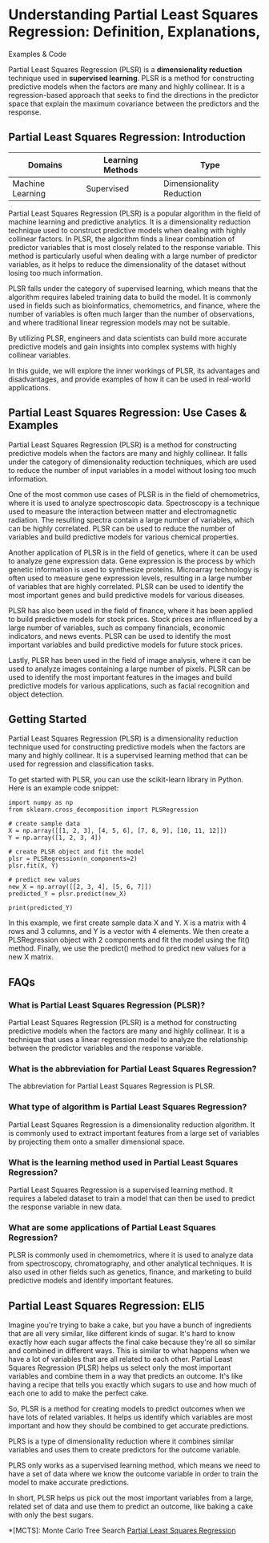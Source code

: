 # Understanding Partial Least Squares Regression: Definition, Explanations,
Examples & Code

Partial Least Squares Regression (PLSR) is a **dimensionality reduction**
technique used in **supervised learning**. PLSR is a method for constructing
predictive models when the factors are many and highly collinear. It is a
regression-based approach that seeks to find the directions in the predictor
space that explain the maximum covariance between the predictors and the
response.

## Partial Least Squares Regression: Introduction

Domains | Learning Methods | Type  
---|---|---  
Machine Learning | Supervised | Dimensionality Reduction  
  
Partial Least Squares Regression (PLSR) is a popular algorithm in the field of
machine learning and predictive analytics. It is a dimensionality reduction
technique used to construct predictive models when dealing with highly
collinear factors. In PLSR, the algorithm finds a linear combination of
predictor variables that is most closely related to the response variable.
This method is particularly useful when dealing with a large number of
predictor variables, as it helps to reduce the dimensionality of the dataset
without losing too much information.

PLSR falls under the category of supervised learning, which means that the
algorithm requires labeled training data to build the model. It is commonly
used in fields such as bioinformatics, chemometrics, and finance, where the
number of variables is often much larger than the number of observations, and
where traditional linear regression models may not be suitable.

By utilizing PLSR, engineers and data scientists can build more accurate
predictive models and gain insights into complex systems with highly collinear
variables.

In this guide, we will explore the inner workings of PLSR, its advantages and
disadvantages, and provide examples of how it can be used in real-world
applications.

## Partial Least Squares Regression: Use Cases & Examples

Partial Least Squares Regression (PLSR) is a method for constructing
predictive models when the factors are many and highly collinear. It falls
under the category of dimensionality reduction techniques, which are used to
reduce the number of input variables in a model without losing too much
information.

One of the most common use cases of PLSR is in the field of chemometrics,
where it is used to analyze spectroscopic data. Spectroscopy is a technique
used to measure the interaction between matter and electromagnetic radiation.
The resulting spectra contain a large number of variables, which can be highly
correlated. PLSR can be used to reduce the number of variables and build
predictive models for various chemical properties.

Another application of PLSR is in the field of genetics, where it can be used
to analyze gene expression data. Gene expression is the process by which
genetic information is used to synthesize proteins. Microarray technology is
often used to measure gene expression levels, resulting in a large number of
variables that are highly correlated. PLSR can be used to identify the most
important genes and build predictive models for various diseases.

PLSR has also been used in the field of finance, where it has been applied to
build predictive models for stock prices. Stock prices are influenced by a
large number of variables, such as company financials, economic indicators,
and news events. PLSR can be used to identify the most important variables and
build predictive models for future stock prices.

Lastly, PLSR has been used in the field of image analysis, where it can be
used to analyze images containing a large number of pixels. PLSR can be used
to identify the most important features in the images and build predictive
models for various applications, such as facial recognition and object
detection.

## Getting Started

Partial Least Squares Regression (PLSR) is a dimensionality reduction
technique used for constructing predictive models when the factors are many
and highly collinear. It is a supervised learning method that can be used for
regression and classification tasks.

To get started with PLSR, you can use the scikit-learn library in Python. Here
is an example code snippet:

    
    
    
    import numpy as np
    from sklearn.cross_decomposition import PLSRegression
    
    # create sample data
    X = np.array([[1, 2, 3], [4, 5, 6], [7, 8, 9], [10, 11, 12]])
    Y = np.array([1, 2, 3, 4])
    
    # create PLSR object and fit the model
    plsr = PLSRegression(n_components=2)
    plsr.fit(X, Y)
    
    # predict new values
    new_X = np.array([[2, 3, 4], [5, 6, 7]])
    predicted_Y = plsr.predict(new_X)
    
    print(predicted_Y)
    
    

In this example, we first create sample data X and Y. X is a matrix with 4
rows and 3 columns, and Y is a vector with 4 elements. We then create a
PLSRegression object with 2 components and fit the model using the fit()
method. Finally, we use the predict() method to predict new values for a new X
matrix.

## FAQs

### What is Partial Least Squares Regression (PLSR)?

Partial Least Squares Regression (PLSR) is a method for constructing
predictive models when the factors are many and highly collinear. It is a
technique that uses a linear regression model to analyze the relationship
between the predictor variables and the response variable.

### What is the abbreviation for Partial Least Squares Regression?

The abbreviation for Partial Least Squares Regression is PLSR.

### What type of algorithm is Partial Least Squares Regression?

Partial Least Squares Regression is a dimensionality reduction algorithm. It
is commonly used to extract important features from a large set of variables
by projecting them onto a smaller dimensional space.

### What is the learning method used in Partial Least Squares Regression?

Partial Least Squares Regression is a supervised learning method. It requires
a labeled dataset to train a model that can then be used to predict the
response variable in new data.

### What are some applications of Partial Least Squares Regression?

PLSR is commonly used in chemometrics, where it is used to analyze data from
spectroscopy, chromatography, and other analytical techniques. It is also used
in other fields such as genetics, finance, and marketing to build predictive
models and identify important features.

## Partial Least Squares Regression: ELI5

Imagine you're trying to bake a cake, but you have a bunch of ingredients that
are all very similar, like different kinds of sugar. It's hard to know exactly
how each sugar affects the final cake because they're all so similar and
combined in different ways. This is similar to what happens when we have a lot
of variables that are all related to each other. Partial Least Squares
Regression (PLSR) helps us select only the most important variables and
combine them in a way that predicts an outcome. It's like having a recipe that
tells you exactly which sugars to use and how much of each one to add to make
the perfect cake.

So, PLSR is a method for creating models to predict outcomes when we have lots
of related variables. It helps us identify which variables are most important
and how they should be combined to get accurate predictions.

PLRS is a type of dimensionality reduction where it combines similar variables
and uses them to create predictors for the outcome variable.

PLRS only works as a supervised learning method, which means we need to have a
set of data where we know the outcome variable in order to train the model to
make accurate predictions.

In short, PLSR helps us pick out the most important variables from a large,
related set of data and use them to predict an outcome, like baking a cake
with only the best sugars.

  *[MCTS]: Monte Carlo Tree Search
[Partial Least Squares Regression](https://serp.ai/partial-least-squares-regression/)
